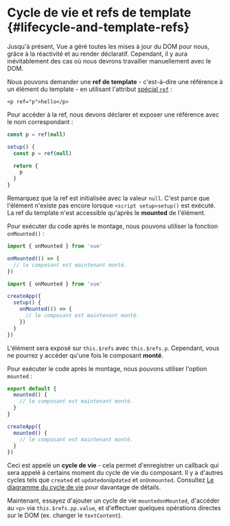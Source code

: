 # Cycle de vie et refs de template {#lifecycle-and-template-refs}

Jusqu'à présent, Vue a géré toutes les mises à jour du DOM pour nous, grâce à la réactivité et au render déclaratif. Cependant, il y aura inévitablement des cas où nous devrons travailler manuellement avec le DOM.

Nous pouvons demander une **ref de template** - c'est-à-dire une référence à un élément du template - en utilisant l'attribut <a target="_blank" href="/api/built-in-special-attributes.html#ref">spécial `ref`</a> :

```vue-html
<p ref="p">hello</p>
```

<div class="composition-api">

Pour accéder à la ref, nous devons déclarer<span class="html"> et exposer</span> une référence avec le nom correspondant :

<div class="sfc">

```js
const p = ref(null)
```

</div>
<div class="html">

```js
setup() {
  const p = ref(null)

  return {
    p
  }
}
```

</div>

Remarquez que la ref est initialisée avec la valeur `null`. C'est parce que l'élément n'existe pas encore lorsque <span class="sfc">`<script setup>`</span><span class="html">`setup()`</span> est exécuté. La ref du template n'est accessible qu'après le **mounted** de l'élément.

Pour exécuter du code après le montage, nous pouvons utiliser la fonction `onMounted()` :

<div class="sfc">

```js
import { onMounted } from 'vue'

onMounted(() => {
  // le composant est maintenant monté.
})
```

</div>
<div class="html">

```js
import { onMounted } from 'vue'

createApp({
  setup() {
    onMounted(() => {
      // le composant est maintenant monté.
    })
  }
})
```

</div>
</div>

<div class="options-api">

L'élément sera exposé sur `this.$refs` avec `this.$refs.p`. Cependant, vous ne pourrez y accéder qu'une fois le composant **monté**.

Pour exécuter le code après le montage, nous pouvons utiliser l'option `mounted` :

<div class="sfc">

```js
export default {
  mounted() {
    // le composant est maintenant monté.
  }
}
```

</div>
<div class="html">

```js
createApp({
  mounted() {
    // le composant est maintenant monté.
  }
})
```

</div>
</div>

Ceci est appelé un **cycle de vie** - cela permet d'enregistrer un callback qui sera appelé à certains moment du cycle de vie du composant. Il y a d'autres cycles tels que <span class="options-api">`created` et `updated`</span><span class="composition-api">`onUpdated` et `onUnmounted`</span>. Consultez <a target="_blank" href="/guide/essentials/lifecycle.html#lifecycle-diagram">Le diagramme du cycle de vie</a> pour davantage de détails.

Maintenant, essayez d'ajouter un cycle de vie <span class="options-api">`mounted`</span><span class="composition-api">`onMounted`</span>, d'accéder au `<p>` via <span class="options-api">`this.$refs.p`</span><span class="composition-api">`p.value`</span>, et d'effectuer quelques opérations directes sur le DOM (ex. changer le `textContent`).
